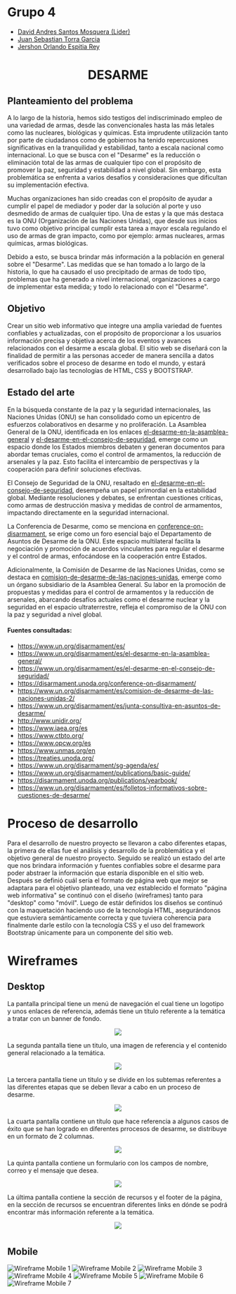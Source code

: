 # Grupo 4

- [David Andres Santos Mosquera (Lider)](https://github.com/DavidSantos004)
- [Juan Sebastian Torra Garcia](https://github.com/jstorra)
- [Jershon Orlando Espitia Rey](https://github.com/JershonEspitia)
  
#
# <p align="center">DESARME</p>

## Planteamiento del problema

A lo largo de la historia, hemos sido testigos del indiscriminado empleo de una variedad de armas, desde las convencionales hasta las más letales como las nucleares, biológicas y químicas. Esta imprudente utilización tanto por parte de ciudadanos como de gobiernos ha tenido repercusiones significativas en la tranquilidad y estabilidad, tanto a escala nacional como internacional. Lo que se busca con el "Desarme" es la reducción o eliminación total de las armas de cualquier tipo con el propósito de promover la paz, seguridad y estabilidad a nivel global. Sin embargo, esta problemática se enfrenta a varios desafíos y consideraciones que dificultan su implementación efectiva.

Muchas organizaciones han sido creadas con el propósito de ayudar a cumplir el papel de mediador y poder dar la solución al porte y uso desmedido de armas de cualquier tipo. Una de estas y la que más destaca es la ONU (Organización de las Naciones Unidas), que desde sus inicios tuvo como objetivo principal cumplir esta tarea a mayor escala regulando el uso de armas de gran impacto, como por ejemplo: armas nucleares, armas químicas, armas biológicas.

Debido a esto, se busca brindar más información a la población en general sobre el "Desarme". Las medidas que se han tomado a lo largo de la historia, lo que ha causado el uso precipitado de armas de todo tipo, problemas que ha generado a nivel internacional, organizaciones a cargo de implementar esta medida; y todo lo relacionado con el "Desarme".

## Objetivo
Crear un sitio web informativo que integre una amplia variedad de fuentes confiables y actualizadas, con el propósito de proporcionar a los usuarios información precisa y objetiva acerca de los eventos y avances relacionados con el desarme a escala global. El sitio web se diseñará con la finalidad de permitir a las personas acceder de manera sencilla a datos verificados sobre el proceso de desarme en todo el mundo, y estará desarrollado bajo las tecnologías de HTML, CSS y BOOTSTRAP.

## Estado del arte

En la búsqueda constante de la paz y la seguridad internacionales, las Naciones Unidas (ONU) se han consolidado como un epicentro de esfuerzos colaborativos en desarme y no proliferación. La Asamblea General de la ONU, identificada en los enlaces [el-desarme-en-la-asamblea-general](https://disarmament.unoda.org/es/el-desarme-en-la-asamblea-general/) y [el-desarme-en-el-consejo-de-seguridad](https://disarmament.unoda.org/es/el-desarme-en-el-consejo-de-seguridad/), emerge como un espacio donde los Estados miembros debaten y generan documentos para abordar temas cruciales, como el control de armamentos, la reducción de arsenales y la paz. Esto facilita el intercambio de perspectivas y la cooperación para definir soluciones efectivas.

El Consejo de Seguridad de la ONU, resaltado en [el-desarme-en-el-consejo-de-seguridad](https://disarmament.unoda.org/es/el-desarme-en-el-consejo-de-seguridad/), desempeña un papel primordial en la estabilidad global. Mediante resoluciones y debates, se enfrentan cuestiones críticas, como armas de destrucción masiva y medidas de control de armamentos, impactando directamente en la seguridad internacional.

La Conferencia de Desarme, como se menciona en [conference-on-disarmament](https://disarmament.unoda.org/conference-on-disarmament/), se erige como un foro esencial bajo el Departamento de Asuntos de Desarme de la ONU. Este espacio multilateral facilita la negociación y promoción de acuerdos vinculantes para regular el desarme y el control de armas, enfocándose en la cooperación entre Estados.

Adicionalmente, la Comisión de Desarme de las Naciones Unidas, como se destaca en [comision-de-desarme-de-las-naciones-unidas](https://disarmament.unoda.org/es/comision-de-desarme-de-las-naciones-unidas-2/), emerge como un órgano subsidiario de la Asamblea General. Su labor en la promoción de propuestas y medidas para el control de armamentos y la reducción de arsenales, abarcando desafíos actuales como el desarme nuclear y la seguridad en el espacio ultraterrestre, refleja el compromiso de la ONU con la paz y seguridad a nivel global.

#### Fuentes consultadas:
- https://www.un.org/disarmament/es/
- https://www.un.org/disarmament/es/el-desarme-en-la-asamblea-general/
- https://www.un.org/disarmament/es/el-desarme-en-el-consejo-de-seguridad/
- https://disarmament.unoda.org/conference-on-disarmament/
- https://www.un.org/disarmament/es/comision-de-desarme-de-las-naciones-unidas-2/
- https://www.un.org/disarmament/es/junta-consultiva-en-asuntos-de-desarme/
- http://www.unidir.org/
- https://www.iaea.org/es
- https://www.ctbto.org/
- https://www.opcw.org/es
- https://www.unmas.org/en
- https://treaties.unoda.org/
- https://www.un.org/disarmament/sg-agenda/es/
- https://www.un.org/disarmament/publications/basic-guide/
- https://disarmament.unoda.org/publications/yearbook/
- https://www.un.org/disarmament/es/folletos-informativos-sobre-cuestiones-de-desarme/

# Proceso de desarrollo

Para el desarrollo de nuestro proyecto se llevaron a cabo diferentes etapas, la primera de ellas fue el análisis y desarrollo de la problemática y el objetivo general de nuestro proyecto. Seguido se realizó un estado del arte que nos brindara información y fuentes confiables sobre el desarme para poder abstraer la información que estaría disponible en el sitio web. Después se definió cuál sería el formato de página web que mejor se adaptara para el objetivo planteado, una vez establecido el formato "página web informativa" se continuó con el diseño (wireframes) tanto para "desktop" como "móvil". Luego de estár definidos los diseños se continuó con la maquetación haciendo uso de la tecnología HTML, asegurándonos que estuviera semánticamente correcta y que tuviera coherencia para finalmente darle estilo con la tecnología CSS y el uso del framework Bootstrap únicamente para un componente del sitio web.

# Wireframes
## Desktop
La pantalla principal tiene un menú de navegación el cual tiene un logotipo y unos enlaces de referencia, además tiene un título referente a la temática a tratar con un banner de fondo.
<p align="center">
  <img src="./Desktop_/DesignDesktop1.jpg">
</p>

La segunda pantalla tiene un titulo, una imagen de referencia y el contenido general relacionado a la temática.
<p align="center">
  <img src="./Desktop_/DesignDesktop2.jpg">
</p>

La tercera pantalla tiene un titulo y se divide en los subtemas referentes a las diferentes etapas que se deben llevar a cabo en un proceso de desarme.
<p align="center">
  <img src="./Desktop_/DesignDesktop3.jpg">
</p>

La cuarta pantalla contiene un título que hace referencia a algunos casos de éxito que se han logrado en diferentes prrocesos de desarme, se distribuye en un formato de 2 columnas.
<p align="center">
  <img src="./Desktop_/DesignDesktop4.jpg">
</p>

La quinta pantalla contiene un formulario con los campos de nombre, correo y el mensaje que desea.
<p align="center">
  <img src="./Desktop_/DesignDesktop5.jpg">
</p>

La última pantalla contiene la sección de recursos y el footer de la página, en la sección de recursos se encuentran diferentes links en dónde se podrá encontrar más información referente a la temática.
<p align="center">
  <img src="./Desktop_/DesignDesktop6.jpg">
</p>

#
## Mobile
![Wireframe Mobile 1](./Diseños/Mobile_/DesignMobile1.jpg)
![Wireframe Mobile 2](./Diseños/Mobile_/DesignMobile2.jpg)
![Wireframe Mobile 3](./Diseños/Mobile_/DesignMobile3.jpg)
![Wireframe Mobile 4](./Diseños/Mobile_/DesignMobile4.jpg)
![Wireframe Mobile 5](./Diseños/Mobile_/DesignMobile5.jpg)
![Wireframe Mobile 6](./Diseños/Mobile_/DesignMobile6.jpg)
![Wireframe Mobile 7](./Diseños/Mobile_/DesignMobile7.jpg)
